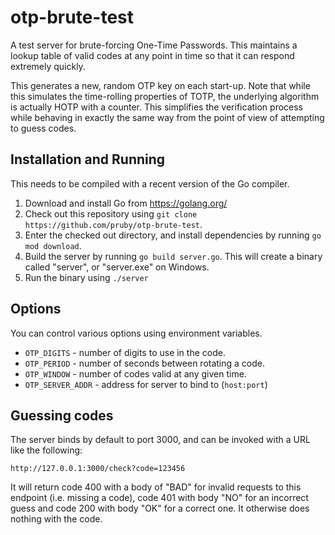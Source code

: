 # otp-brute-test

A test server for brute-forcing One-Time Passwords. This maintains a lookup table of valid codes at any point in time
so that it can respond extremely quickly.

This generates a new, random OTP key on each start-up. Note that while this simulates the time-rolling properties of TOTP,
the underlying algorithm is actually HOTP with a counter. This simplifies the verification process while behaving in exactly
the same way from the point of view of attempting to guess codes.

## Installation and Running

This needs to be compiled with a recent version of the Go compiler.

1. Download and install Go from https://golang.org/
2. Check out this repository using `git clone https://github.com/pruby/otp-brute-test`.
3. Enter the checked out directory, and install dependencies by running `go mod download`.
4. Build the server by running `go build server.go`. This will create a binary called "server", or "server.exe" on Windows.
5. Run the binary using `./server`

## Options

You can control various options using environment variables.

* `OTP_DIGITS` - number of digits to use in the code.
* `OTP_PERIOD` - number of seconds between rotating a code.
* `OTP_WINDOW` - number of codes valid at any given time.
* `OTP_SERVER_ADDR` - address for server to bind to (`host:port`)

## Guessing codes

The server binds by default to port 3000, and can be invoked with a URL like the following:

`http://127.0.0.1:3000/check?code=123456`

It will return code 400 with a body of "BAD" for invalid requests to this endpoint (i.e. missing a code), code 401 with body "NO" for an incorrect guess and
code 200 with body "OK" for a correct one. It otherwise does nothing with the code.

